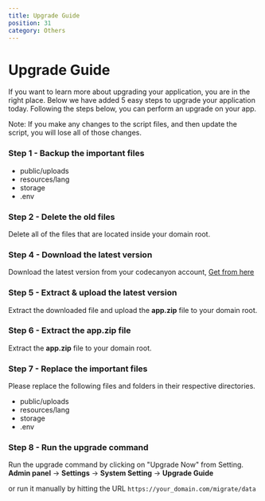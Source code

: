 ```yaml
---
title: Upgrade Guide
position: 31
category: Others
---
```


# Upgrade Guide

If you want to learn more about upgrading your application, you are in the right place. Below we have added 5 easy steps to upgrade your application today.
Following the steps below, you can perform an upgrade on your app.

<div class="bg-gray-200 rounded-xl px-4 py-2">
  <section id="installation-services">
      <p>Note: If you make any changes to the script files, and then update the script, you will lose all of those changes.</p>
  </section>
</div>


### Step 1 - Backup the important files

- public/uploads
- resources/lang
- storage
- .env

### Step 2 - Delete the old files

Delete all of the files that are located inside your domain root.

### Step 4 - Download the latest version

Download the latest version from your codecanyon account, [Get from here](https://codecanyon.net/downloads)

### Step 5 - Extract & upload the latest version

Extract the downloaded file and upload the **app.zip** file to your domain root.

### Step 6 - Extract the app.zip file

Extract the **app.zip** file to your domain root.

### Step 7 - Replace the important files 

Please replace the following files and folders in their respective directories.

- public/uploads
- resources/lang
- storage
- .env

### Step 8 - Run the upgrade command

Run the upgrade command by clicking on "Upgrade Now" from Setting. **Admin panel** -> **Settings** -> **System Setting** -> **Upgrade Guide**

or run it manually by hitting the URL `https://your_domain.com/migrate/data`

